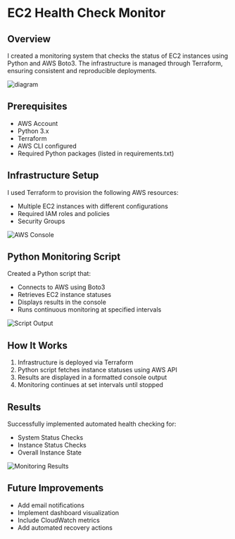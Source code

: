 # EC2 Health Check Monitor

## Overview
I created a monitoring system that checks the status of EC2 instances using Python and AWS Boto3. The infrastructure is managed through Terraform, ensuring consistent and reproducible deployments.

![diagram](https://github.com/Princeton45ec2-health-check/blob/main/images/diagram.png)

## Prerequisites
- AWS Account  
- Python 3.x
- Terraform
- AWS CLI configured
- Required Python packages (listed in requirements.txt)

## Infrastructure Setup
I used Terraform to provision the following AWS resources:
- Multiple EC2 instances with different configurations
- Required IAM roles and policies  
- Security Groups

![AWS Console](images/instances.png)

## Python Monitoring Script
Created a Python script that:
- Connects to AWS using Boto3
- Retrieves EC2 instance statuses
- Displays results in the console
- Runs continuous monitoring at specified intervals

![Script Output](images/monitoring.png)

## How It Works
1. Infrastructure is deployed via Terraform
2. Python script fetches instance statuses using AWS API
3. Results are displayed in a formatted console output
4. Monitoring continues at set intervals until stopped

## Results
Successfully implemented automated health checking for:
- System Status Checks
- Instance Status Checks
- Overall Instance State

![Monitoring Results](images/results.png)

## Future Improvements
- Add email notifications
- Implement dashboard visualization
- Include CloudWatch metrics
- Add automated recovery actions
